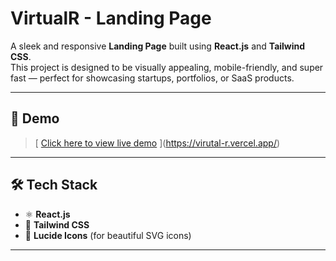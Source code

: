 # VirtualR - Landing Page

A sleek and responsive **Landing Page** built using **React.js** and **Tailwind CSS**.  
This project is designed to be visually appealing, mobile-friendly, and super fast — perfect for showcasing startups, portfolios, or SaaS products.

---

## 📸 Demo

>[ [Click here to view live demo]([https://your-live-demo-link.com](https://virutal-r.vercel.app/))  ](https://virutal-r.vercel.app/)

---

## 🛠️ Tech Stack

- ⚛️ **React.js**
- 🎨 **Tailwind CSS**
- 🧠 **Lucide Icons** (for beautiful SVG icons)

---

